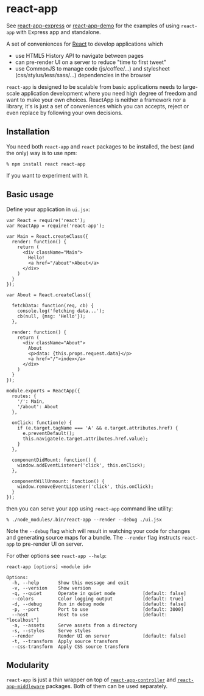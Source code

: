 # react-app

See [react-app-express][] or [react-app-demo][] for the examples of using
`react-app` with Express app and standalone.

A set of conveniences for [React][] to develop applications which

  * use HTML5 History API to navigate between pages
  * can pre-render UI on a server to reduce "time to first tweet"
  * use CommonJS to manage code (js/coffee/...) and stylesheet
    (css/stylus/less/sass/...) dependencies in the browser

`react-app` is designed to be scalable from basic applications needs to
large-scale application development where you need high degree of freedom and
want to make your own choices. ReactApp is neither a framework nor a library,
it's is just a set of conveniences which you can accepts, reject or even replace
by following your own decisions.

## Installation

You need both `react-app` and `react` packages to be installed, the best
(and the only) way is to use npm:

    % npm install react react-app

If you want to experiment with it.

## Basic usage

Define your application in `ui.jsx`:

    var React = require('react');
    var ReactApp = require('react-app');

    var Main = React.createClass({
      render: function() {
        return (
          <div className="Main">
            Hello!
            <a href="/about">About</a>
          </div>
        )
      }
    });

    var About = React.createClass({

      fetchData: function(req, cb) {
        console.log('fetching data...');
        cb(null, {msg: 'Hello'});
      },

      render: function() {
        return (
          <div className="About">
            About
            <p>data: {this.props.request.data}</p>
            <a href="/">index</a>
          </div>
        )
      }
    });

    module.exports = ReactApp({
      routes: {
        '/': Main,
        '/about': About
      },

      onClick: function(e) {
        if (e.target.tagName === 'A' && e.target.attributes.href) {
          e.preventDefault();
          this.navigate(e.target.attributes.href.value);
        }
      },

      componentDidMount: function() {
        window.addEventListener('click', this.onClick);
      },

      componentWillUnmount: function() {
        window.removeEventListener('click', this.onClick);
      }
    });

then you can serve your app using `react-app` command line utility:

    % ./node_modules/.bin/react-app --render --debug ./ui.jsx

Note the `--debug` flag which will result in watching your code for changes and
generating source maps for a bundle. The `--render` flag instructs `react-app`
to pre-render UI on server.

For other options see `react-app --help`:

    react-app [options] <module id>

    Options:
      -h, --help       Show this message and exit
      -v, --version    Show version
      -q, --quiet      Operate in quiet mode          [default: false]
      --colors         Color logging output           [default: true]
      -d, --debug      Run in debug mode              [default: false]
      -p, --port       Port to use                    [default: 3000]
      --host           Host to use                    [default: "localhost"]
      -a, --assets     Serve assets from a directory
      -s, --styles     Serve styles
      --render         Render UI on server            [default: false]
      -t, --transform  Apply source transform
      --css-transform  Apply CSS source transform

[React]: https://facebook.github.io/react
[react-app-demo]: https://github.com/andreypopp/react-app-demo
[react-app-express]: https://github.com/andreypopp/react-app-express

## Modularity

`react-app` is just a thin wrapper on top of [`react-app-controller`][rac] and
[`react-app-middleware`][ram] packages. Both of them can be used separately.

[rac]: https://github.com/andreypopp/react-app-controller
[ram]: https://github.com/andreypopp/react-app-middleware
